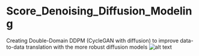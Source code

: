 # Score_Denoising_Diffusion_Modeling
Creating Double-Domain DDPM (CycleGAN with diffusion) to improve data-to-data translation with the more robust diffusion models
![alt text](https://github.com/[Vtewari2311]/[Score_Denoising_D![unknown]Diffusion_Modeling]/blob/[branch]/[unknown.jpg](https://user-images.githubusercontent.com/74680679/194676384-8a059d5c-8d48-49ce-b283-b10463771779.png)?raw=true)
